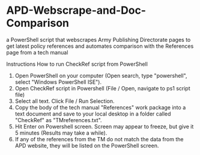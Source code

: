 # APD-Webscrape-and-Doc-Comparison
a PowerShell script that webscrapes Army Publishing Directorate pages to get latest policy references and automates comparison with the References page from a tech manual

Instructions
How to run CheckRef script from PowerShell

1. Open PowerShell on your computer (Open search, type "powershell", select "Windows PowerShell ISE").
2. Open CheckRef script in Powershell (File / Open, navigate to ps1 script file)
3. Select all text. Click File / Run Selection.
4. Copy the body of the tech manual "References" work package into a text document and save to your local desktop in a folder called "CheckRef" as "TMreferences.txt".
5. Hit Enter on Powershell screen. Screen may appear to freeze, but give it 5 minutes (Results may take a while).
6. If any of the references from the TM do not match the data from the APD website, they will be listed on the PowerShell screen.
